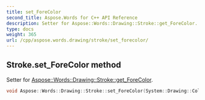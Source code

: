 ```yaml
---
title: set_ForeColor
second_title: Aspose.Words for C++ API Reference
description: Setter for Aspose::Words::Drawing::Stroke::get_ForeColor. 
type: docs
weight: 365
url: /cpp/aspose.words.drawing/stroke/set_forecolor/
---
```

## Stroke.set_ForeColor method


Setter for [Aspose::Words::Drawing::Stroke::get_ForeColor](../get_forecolor/).

```cpp
void Aspose::Words::Drawing::Stroke::set_ForeColor(System::Drawing::Color value)
```

